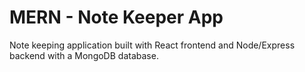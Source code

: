 # MERN - Note Keeper App

Note keeping application built with React frontend and Node/Express backend with a MongoDB database. 
